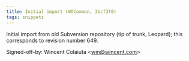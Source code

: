 ```yaml
---
title: Initial import (WOCommon, 3bcf3f0)
tags: snippets
---
```


Initial import from old Subversion repository (tip of trunk, Leopard); this corresponds to revision number 649.

Signed-off-by: Wincent Colaiuta &lt;win@wincent.com&gt;
